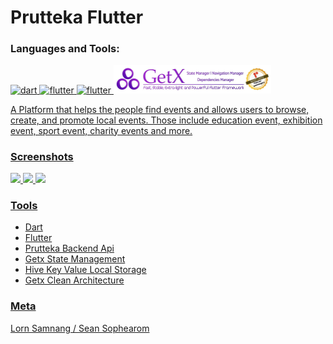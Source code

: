 # Prutteka Flutter

<h3 align="left">Languages and Tools:</h3>
<p align="left"> <a href="https://dart.dev" target="_blank" rel="noreferrer"> <img src="https://www.vectorlogo.zone/logos/dartlang/dartlang-icon.svg" alt="dart" width="80" height="80"/> </a>  </a> <a href="https://flutter.dev" target="_blank" rel="noreferrer"> <img src="https://www.vectorlogo.zone/logos/flutterio/flutterio-icon.svg" alt="flutter" width="80" height="80"/>  <img src="https://miro.medium.com/max/550/1*j9tPl0xdxHoK6vAZSbdGig.png" alt="flutter" width="140" height="80"/> </a> <a href="https://pub.dev/packages/get" target="_blank" rel="noreferrer"> <img src="https://raw.githubusercontent.com/jonataslaw/getx-community/master/get.png" alt="figma" width="50%" height="50%"/>

A Platform that helps the people find events
and allows users to browse, create, and promote local
events. Those include education event, exhibition event,
sport event, charity events and more.


### Screenshots

<img src="https://firebasestorage.googleapis.com/v0/b/todo-81bff.appspot.com/o/Screenshot_20230825-161423.png?alt=media&token=e4c8c6b6-6dfd-4d14-9c56-4640d37265e6" style="max-width: 200px; width: 200px; height: auto;"> <img src="https://firebasestorage.googleapis.com/v0/b/todo-81bff.appspot.com/o/Screenshot_20230825-161426.png?alt=media&token=4142a769-94a1-4d43-8cc5-4f99aa0c47fe" style="max-width: 200px; width: 200px; height: auto;"> <img src="https://firebasestorage.googleapis.com/v0/b/todo-81bff.appspot.com/o/Screenshot_20230825-161441.png?alt=media&token=f83cea67-8792-4089-887d-92ed817a6393" style="max-width: 200px; width: 200px; height: auto;">

### Tools

- Dart
- Flutter
- Prutteka Backend Api
- Getx State Management
- Hive Key Value Local Storage
- Getx Clean Architecture

### Meta
Lorn Samnang / Sean Sophearom
